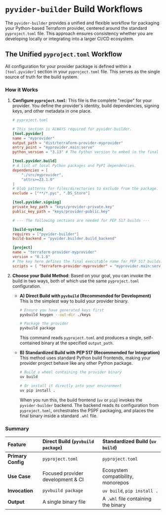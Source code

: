 # `pyvider-builder` Build Workflows

The `pyvider-builder` provides a unified and flexible workflow for packaging your Python-based Terraform provider, centered around the standard `pyproject.toml` file. This approach ensures consistency whether you are developing locally or integrating into a larger CI/CD ecosystem.

## The Unified `pyproject.toml` Workflow

All configuration for your provider package is defined within a `[tool.pyvider]` section in your `pyproject.toml` file. This serves as the single source of truth for the build system.

### How it Works

1.  **Configure `pyproject.toml`**: This file is the complete "recipe" for your provider. You define the provider's identity, build dependencies, signing keys, and other metadata in one place.

    ```toml
    # pyproject.toml

    # This section is ALWAYS required for pyvider-builder.
    [tool.pyvider]
    name = "myprovider"
    output_path = "dist/terraform-provider-myprovider"
    entry_point = "myprovider.main:serve"
    python_version = "3.13" # The Python version to embed in the final binary.

    [tool.pyvider.build]
    # A list of local Python packages and PyPI dependencies.
    dependencies = [
        "./src/myprovider",
        "attrs>=23.1.0"
    ]
    # Glob patterns for files/directories to exclude from the package.
    exclude = ["**/*.pyc", ".DS_Store"]

    [tool.pyvider.signing]
    private_key_path = "keys/provider-private.key"
    public_key_path = "keys/provider-public.key"

    # --- The following sections are needed for PEP 517 builds ---

    [build-system]
    requires = ["pyvider-builder"]
    build-backend = "pyvider.builder.build_backend"

    [project]
    name = "terraform-provider-myprovider"
    version = "0.1.0"
    # The key here defines the final executable name for PEP 517 builds.
    scripts = { "terraform-provider-myprovider" = "myprovider.main:serve" }
    ```

2.  **Choose your Build Method**: Based on your goal, you can invoke the build in two ways, both of which use the same `pyproject.toml` configuration.

    *   **A) Direct Build with `pyvbuild` (Recommended for Development)**
        This is the simplest way to build your provider binary.

        ```sh
        # Ensure you have generated keys first
        pyvbuild keygen --out-dir ./keys

        # Package the provider
        pyvbuild package
        ```
        This command reads `pyproject.toml` and produces a single, self-contained binary at the specified `output_path`.

    *   **B) Standardized Build with PEP 517 (Recommended for Integration)**
        This method uses standard Python build frontends, making your provider project behave like any other Python package.

        ```sh
        # Build a wheel containing the provider binary
        uv build

        # Or install it directly into your environment
        uv pip install .
        ```
        When you run this, the build frontend (`uv` or `pip`) invokes the `pyvider-builder` backend. The backend reads its configuration from `pyproject.toml`, orchestrates the PSPF packaging, and places the final binary inside a standard `.whl` file.

### Summary

| Feature | Direct Build (`pyvbuild package`) | Standardized Build (`uv build`) |
| :--- | :--- | :--- |
| **Primary Config** | `pyproject.toml` | `pyproject.toml` |
| **Use Case** | Focused provider development & CI | Ecosystem compatibility, monorepos |
| **Invocation** | `pyvbuild package` | `uv build`, `pip install .` |
| **Output** | A single binary file | A `.whl` file containing the binary |
